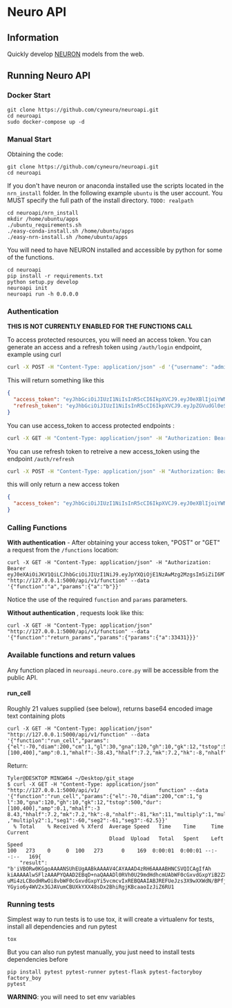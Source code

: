 # Neuro API

## Information 

Quickly develop [NEURON](https://neuron.yale.edu) models from the web.

## Running Neuro API

### Docker Start

```
git clone https://github.com/cyneuro/neuroapi.git
cd neuroapi
sudo docker-compose up -d
```

### Manual Start

Obtaining the code:

```
git clone https://github.com/cyneuro/neuroapi.git
cd neuroapi
```

If you don't have neuron or anaconda installed use the scripts located in the `nrn_install` folder.
In the following example `ubuntu` is the user account. You MUST specify the full path of the install directory. `TODO: realpath`

```
cd neuroapi/nrn_install
mkdir /home/ubuntu/apps
./ubuntu_requirements.sh
./easy-conda-install.sh /home/ubuntu/apps
./easy-nrn-install.sh /home/ubuntu/apps

```

You will need to have NEURON installed and accessible by python for some of the functions.

```
cd neuroapi
pip install -r requirements.txt
python setup.py develop
neuroapi init
neuroapi run -h 0.0.0.0
```

### Authentication

**THIS IS NOT CURRENTLY ENABLED FOR THE FUNCTIONS CALL** 

To access protected resources, you will need an access token. You can generate 
an access and a refresh token using `/auth/login` endpoint, example using curl

```bash
curl -X POST -H "Content-Type: application/json" -d '{"username": "admin", "password": "admin"}' http://localhost:5000/auth/login
```

This will return something like this

```json
{
  "access_token": "eyJhbGciOiJIUzI1NiIsInR5cCI6IkpXVCJ9.eyJ0eXBlIjoiYWNjZXNzIiwiaWRlbnRpdHkiOjEsImlhdCI6MTUxMDAwMDQ0MSwiZnJlc2giOmZhbHNlLCJqdGkiOiI2OTg0MjZiYi00ZjJjLTQ5MWItYjE5YS0zZTEzYjU3MzFhMTYiLCJuYmYiOjE1MTAwMDA0NDEsImV4cCI6MTUxMDAwMTM0MX0.P-USaEIs35CSVKyEow5UeXWzTQTrrPS_YjVsltqi7N4", 
  "refresh_token": "eyJhbGciOiJIUzI1NiIsInR5cCI6IkpXVCJ9.eyJpZGVudGl0eSI6MSwiaWF0IjoxNTEwMDAwNDQxLCJ0eXBlIjoicmVmcmVzaCIsImp0aSI6IjRmMjgxOTQxLTlmMWYtNGNiNi05YmI1LWI1ZjZhMjRjMmU0ZSIsIm5iZiI6MTUxMDAwMDQ0MSwiZXhwIjoxNTEyNTkyNDQxfQ.SJPsFPgWpZqZpHTc4L5lG_4aEKXVVpLLSW1LO7g4iU0"
}
```
You can use access_token to access protected endpoints :

```bash
curl -X GET -H "Content-Type: application/json" -H "Authorization: Bearer eyJ0eXAiOiJKV1QiLCJhbGciOiJIUzI1NiJ9.eyJpYXQiOjE1NzAwMzg2MzgsIm5iZiI6MTU3MDAzODYzOCwianRpIjoiNTQ3NTkwMWUtMWFiMC00ZDI1LWI4YjktZWYzMTc2OGFhN2YwIiwiZXhwIjoxNTcwMDM5NTM4LCJpZGVudGl0eSI6MSwiZnJlc2giOmZhbHNlLCJ0eXBlIjoiYWNjZXNzIn0.p8JB2hKutnbDXqfiGvK2gsyN6ENxLD0e1MBMag28RUQ" http://127.0.0.1:5000/api/v1/users
```

You can use refresh token to retreive a new access_token using the endpoint `/auth/refresh`


```bash
curl -X POST -H "Content-Type: application/json" -H "Authorization: Bearer eyJhbGciOiJIUzI1NiIsInR5cCI6IkpXVCJ9.eyJpZGVudGl0eSI6MSwiaWF0IjoxNTEwMDAwNDQxLCJ0eXBlIjoicmVmcmVzaCIsImp0aSI6IjRmMjgxOTQxLTlmMWYtNGNiNi05YmI1LWI1ZjZhMjRjMmU0ZSIsIm5iZiI6MTUxMDAwMDQ0MSwiZXhwIjoxNTEyNTkyNDQxfQ.SJPsFPgWpZqZpHTc4L5lG_4aEKXVVpLLSW1LO7g4iU0" http://127.0.0.1:5000/auth/refresh
```

this will only return a new access token

```json
{
  "access_token": "eyJhbGciOiJIUzI1NiIsInR5cCI6IkpXVCJ9.eyJ0eXBlIjoiYWNjZXNzIiwiaWRlbnRpdHkiOjEsImlhdCI6MTUxMDAwMDYxOCwiZnJlc2giOmZhbHNlLCJqdGkiOiIzODcxMzg4Ni0zNGJjLTRhOWQtYmFlYS04MmZiNmQwZjEyNjAiLCJuYmYiOjE1MTAwMDA2MTgsImV4cCI6MTUxMDAwMTUxOH0.cHuNf-GxVFJnUZ_k9ycoMMb-zvZ10Y4qbrW8WkXdlpw"
}
```

### Calling Functions


**With authentication** - After obtaining your access token, "POST" or "GET" a request from the `/functions` location:

```
curl -X GET -H "Content-Type: application/json" -H "Authorization: Bearer eyJ0eXAiOiJKV1QiLCJhbGciOiJIUzI1NiJ9.eyJpYXQiOjE1NzAwMzg2MzgsIm5iZiI6MTU3MDAzODYzOCwianRpIjoiNTQ3NTkwMWUtMWFiMC00ZDI1LWI4YjktZWYzMTc2OGFhN2YwIiwiZXhwIjoxNTcwMDM5NTM4LCJpZGVudGl0eSI6MSwiZnJlc2giOmZhbHNlLCJ0eXBlIjoiYWNjZXNzIn0.p8JB2hKutnbDXqfiGvK2gsyN6ENxLD0e1MBMag28RUQ" "http://127.0.0.1:5000/api/v1/function" --data '{"function":"a","params":{"a":"b"}}'
```

Notice the use of the required `function` and `params` parameters.

**Without authentication** , requests look like this:

```
curl -X GET -H "Content-Type: application/json" "http://127.0.0.1:5000/api/v1/function" --data '{"function":"return_params","params":{"params":{"a":33431}}}'
```

### Available functions and return values

Any function placed in `neuroapi.neuro.core.py` will be accessible from the public API.

#### run_cell

Roughly 21 values supplied (see below), returns base64 encoded image text containing plots

```
curl -X GET -H "Content-Type: application/json" "http://127.0.0.1:5000/api/v1/function" --data '{"function":"run_cell","params":{"el":-70,"diam":200,"cm":1,"gl":30,"gna":120,"gh":10,"gk":12,"tstop":500,"dur":[100,400],"amp":0.1,"mhalf":-38.43,"hhalf":7.2,"mk":7.2,"hk":-8,"nhalf":-81,"kn":11,"multiply":1,"multiply1":1,"multiply2":1,"seg1":-60,"seg2":-61,"seg3":-62.5}}'
```

Return:

```
Tyler@DESKTOP MINGW64 ~/Desktop/git_stage
$ curl -X GET -H "Content-Type: application/json" "http://127.0.0.1:5000/api/v1/                   function" --data '{"function":"run_cell","params":{"el":-70,"diam":200,"cm":1,"g                   l":30,"gna":120,"gh":10,"gk":12,"tstop":500,"dur":[100,400],"amp":0.1,"mhalf":-3                   8.43,"hhalf":7.2,"mk":7.2,"hk":-8,"nhalf":-81,"kn":11,"multiply":1,"multiply1":1                   ,"multiply2":1,"seg1":-60,"seg2":-61,"seg3":-62.5}}'
  % Total    % Received % Xferd  Average Speed   Time    Time     Time  Current
                                 Dload  Upload   Total   Spent    Left  Speed
100   273    0     0  100   273      0    169  0:00:01  0:00:01 --:--:--   169{
    "result": "b'iVBORw0KGgoAAAANSUhEUgAABkAAAAV4CAYAAAD4zRH6AAAABHNCSVQICAgIfAh                   kiAAAAAlwSFlzAAAPYQAAD2EBqD+naQAAADl0RVh0U29mdHdhcmUAbWF0cGxvdGxpYiB2ZXJzaW9uIDI                   uMi4zLCBodHRwOi8vbWF0cGxvdGxpYi5vcmcvIxREBQAAIABJREFUeJzs3X9wXXWdN/BPfjRJ201iS7B                   YGyio6y4WV2x3GJAVumCBUXkYXX48sDx2BhiRgjKBcaaoIzJiZ6RU1
```

### Running tests

Simplest way to run tests is to use tox, it will create a virtualenv for tests, install all dependencies and run pytest

```
tox
```

But you can also run pytest manually, you just need to install tests dependencies before

```
pip install pytest pytest-runner pytest-flask pytest-factoryboy factory_boy
pytest
```

**WARNING**: you will need to set env variables

